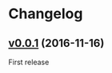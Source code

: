 # Changelog

## [v0.0.1](https://github.com/z-productions/administrate-field-state_machine/tree/v0.0.1) (2016-11-16)
First release
